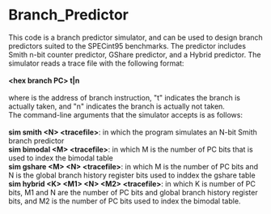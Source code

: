 # Branch_Predictor

This code is a branch predictor simulator, and can be used to design branch predictors suited to the SPECint95 benchmarks. The predictor includes Smith n-bit counter predictor, GShare predictor, and a Hybrid predictor. The simulator reads a trace file with the following format:<br/><br/>
**\<hex branch PC\> t|n** <br/><br/>
where <hex branch PC> is the address of branch instruction, "t" indicates the branch is actually taken, and "n" indicates the branch is actually not taken.<br/>
The command-line arguments that the simulator accepts is as follows:<br/><br/>
**sim smith \<N\> \<tracefile\>**: in which the program simulates an N-bit Smith branch predictor <br/>
**sim bimodal \<M\> \<tracefile\>**: in which M is the number of PC bits that is used to index the bimodal table <br/>
**sim gshare \<M\> \<N\> \<tracefile\>**: in which M is the number of PC bits and N is the global branch history register bits used to inddex the gshare table <br/>
**sim hybrid \<K\> \<M1\> \<N\> \<M2\> \<tracefile\>**: in which K is number of PC bits, M1 and N are the number of PC bits and global branch history register bits, and M2 is the number of PC bits used to index the bimodal table.
